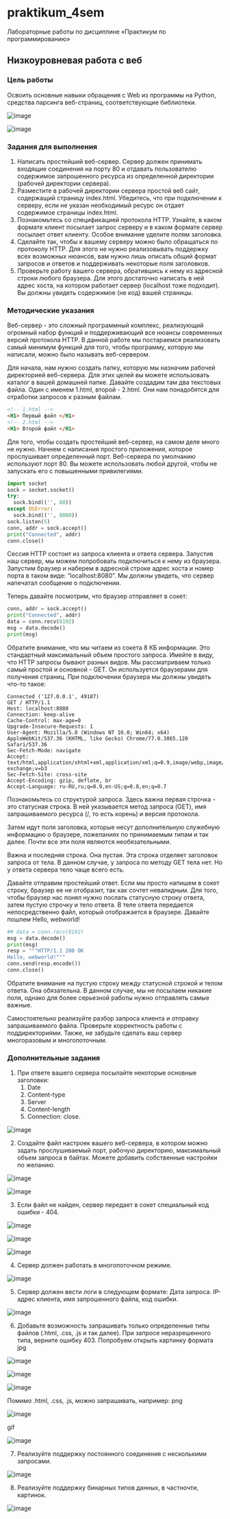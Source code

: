 # praktikum_4sem
Лабораторные работы по дисциплине «Практикум по программированию»


## Низкоуровневая работа с веб


### Цель работы
Освоить основные навыки обращения c Web из программы на Python, средства парсинга веб-страниц, соответствующие библиотеки.

![image](https://user-images.githubusercontent.com/70855182/141493373-6170d138-6548-4593-a780-c50d839e1f7a.png)

![image](https://user-images.githubusercontent.com/70855182/141493445-9c043f68-3dcd-4893-bb0e-0ffb0c8a8b39.png)

### Задания для выполнения


1. Написать простейший веб-сервер. Сервер должен принимать входящие соединения на порту 80 и отдавать пользователю содержимое запрошенного ресурса из определенной директории (рабочей директории сервера).
2. Разместите в рабочей директории сервера простой веб сайт, содержащий страницу index.html. Убедитесь, что при подключении к серверу, если не указан необходимый ресурс он отдает содержимое страницы index.html.
3. Познакомьтесь со спецификацией протокола HTTP. Узнайте, в каком формате клиент посылает запрос серверу и в каком формате сервер посылает ответ клиенту. Особое внимание уделите полям заголовка.
4. Сделайте так, чтобы к вашему серверу можно было обращаться по протоколу HTTP. Для этого не нужно реализовывать поддержку всех возможных нюансов, вам нужно лишь описать общий формат запросов и ответов и поддерживать некоторые поля заголовков.
5. Проверьте работу вашего сервера, обратившись к нему из адресной строки любого браузера. Для этого достаточно написать в ней адрес хоста, на котором работает сервер (localhost тоже подходит). Вы должны увидеть содержимое (не код) вашей страницы. 

### Методические указания

Веб-сервер - это сложный программный комплекс, реализующий огромный набор функций и поддерживающий все нюансы современных версий протокола HTTP. В данной работе мы постараемся реализовать самый минимум функций для того, чтобы программу, которую мы написали, можно было называть веб-сервером.

Для начала, нам нужно создать папку, которую мы назначим рабочей директорией веб-сервера. Для этих целей вы можете использовать каталог в вашей домашней папке. Давайте создадим там два текстовых файла. Один с именем 1.html, второй - 2.html. Они нам понадобятся для отработки запросов к разным файлам.

```html
<!-- 1.html --> 
<H1> Первый файл </H1>
<!-- 2.html --> 
<H1> Второй файл </H1>
```

Для того, чтобы создать простейший веб-сервер, на самом деле много не нужно. Начнем с написания простого приложения, которое прослушивает определенный порт. Веб-сервера по умолчанию используют порт 80. Вы можете использовать любой другой, чтобы не запускать его с повышенными привилегиями.

```python
import socket
sock = socket.socket()
try:
  sock.bind(('', 80))
except OSError:
  sock.bind(('', 8080))
sock.listen(5)
conn, addr = sock.accept()
print("Connected", addr)
conn.close()
```

Сессия HTTP состоит из запроса клиента и ответа сервера. Запустив наш сервер, мы можем попробовать подключиться к нему из браузера. Запустим браузер и наберем в адресной строке адрес хоста и номер порта в таком виде: “localhost:8080”. Мы должны увидеть, что сервер напечатал сообщение о подключении.

Теперь давайте посмотрим, что браузер отправляет в сокет:

```python
conn, addr = sock.accept()
print("Connected", addr)
data = conn.recv(8192)
msg = data.decode()
print(msg)
```

Обратите внимание, что мы читаем из сокета 8 КБ информации. Это стандартный максимальный объем простого запроса. Имейте в виду, что HTTP запросы бывают разных видов. Мы рассматриваем только самый простой и основной - GET. Он используется браузерами для получения страниц. При подключении браузера мы должны увидеть что-то такое:

```
Connected ('127.0.0.1', 49187)
GET / HTTP/1.1
Host: localhost:8080
Connection: keep-alive
Cache-Control: max-age=0
Upgrade-Insecure-Requests: 1
User-Agent: Mozilla/5.0 (Windows NT 10.0; Win64; x64) AppleWebKit/537.36 (KHTML, like Gecko) Chrome/77.0.3865.120 Safari/537.36
Sec-Fetch-Mode: navigate
Accept: text/html,application/xhtml+xml,application/xml;q=0.9,image/webp,image/apng,*/*;q=0.8,application/signed-exchange;v=b3
Sec-Fetch-Site: cross-site
Accept-Encoding: gzip, deflate, br
Accept-Language: ru-RU,ru;q=0.9,en-US;q=0.8,en;q=0.7
```

Познакомьтесь со структурой запроса. Здесь важна первая строчка - это статусная строка. В ней указывается метод запроса (GET), имя запрашиваемого ресурса (/, то есть корень) и версия протокола. 

Затем идут поля заголовка, которые несут дополнительную служебную информацию о браузере, пожеланиях по принимаемым типам и так далее. Почти все эти поля являются необязательными.

Важна и последняя строка. Она пустая. Эта строка отделяет заголовок запроса от тела. В данном случае, у запроса по методу GET тела нет. Но у ответа сервера тело чаще всего есть.

Давайте отправим простейший ответ. Если мы просто напишем в сокет строку, браузер ее не отобразит, так как сочтет невалидным. Для того, чтобы браузер нас понял нужно послать статусную строку ответа, затем пустую строчку и тело ответа. В теле ответа передается непосредственно файл, который отображается в браузере. Давайте пошлем Hello, webworld!

```python
## data = conn.recv(8192)
msg = data.decode()
print(msg)
resp = """HTTP/1.1 200 OK
Hello, webworld!"""
conn.send(resp.encode())
conn.close()
```

Обратите внимание на пустую строку между статусной строкой и телом ответа. Она обязательна. В данном случае, мы не посылаем никакие поля, однако для более серьезной работы нужно отправлять самые важные.

Самостоятельно реализуйте разбор запроса клиента и отправку запрашиваемого файла. Проверьте корректность работы с поддиректориями. Также, не забудьте сделать ваш сервер многоразовым и многопоточным.


### Дополнительные задания
1. При ответе вашего сервера посылайте некоторые основные заголовки:
    1. Date
    2. Content-type
    3. Server
    4. Content-length
    5. Connection: close.

![image](https://user-images.githubusercontent.com/70855182/141493911-9d4d7ee2-6777-4ae2-8adc-400fcbc923a7.png)

2. Создайте файл настроек вашего веб-сервера, в котором можно задать прослушиваемый порт, рабочую директорию, максимальный объем запроса в байтах. Можете добавить собственные настройки по желанию.

![image](https://user-images.githubusercontent.com/70855182/141493983-4cec0991-0c6e-4fee-a755-bfad4a4c7616.png)

![image](https://user-images.githubusercontent.com/70855182/141496584-1a9dfeb8-2745-41f5-83c9-d09bedc764ec.png)

3. Если файл не найден, сервер передает в сокет специальный код ошибки - 404.

![image](https://user-images.githubusercontent.com/70855182/141496899-381690c1-8700-48de-b895-4c79b6057a36.png)

![image](https://user-images.githubusercontent.com/70855182/141497109-4fcbfdcc-04c3-4214-87c9-9e3e0fddf034.png)

![image](https://user-images.githubusercontent.com/70855182/141497131-e5df4934-1ab8-4b6e-ac3c-264563913d14.png)

4. Сервер должен работать в многопоточном режиме.

![image](https://user-images.githubusercontent.com/70855182/141496227-13f09709-fe01-4d8b-a9a2-6da828b8914e.png)

5. Сервер должен вести логи в следующем формате: Дата запроса. IP-адрес клиента, имя запрошенного файла, код ошибки.

![image](https://user-images.githubusercontent.com/70855182/141497253-34d542c8-9c5e-4656-a7b4-e55a47471dbf.png)

6. Добавьте возможность запрашивать только определенные типы файлов (.html, .css, .js и так далее). При запросе неразрешенного типа, верните ошибку 403.
Попробуем открыть картинку формата jpg

![image](https://user-images.githubusercontent.com/70855182/141497443-31addaa2-845d-445c-a207-e8239199df9b.png)

![image](https://user-images.githubusercontent.com/70855182/141497471-b8dbe9f4-2b18-467f-92bb-376850396139.png)

![image](https://user-images.githubusercontent.com/70855182/141497496-c123da65-f18e-48e0-b660-cabd215e27c3.png)

Помимо .html, .css, .js, можно запрашивать, например: 
png 

![image](https://user-images.githubusercontent.com/70855182/141498917-b3c96cfb-1b61-48ea-bf9e-806a0d432dcf.png)

gif

![image](https://user-images.githubusercontent.com/70855182/141498972-7046a607-a633-4061-a76c-28b9f7d24b7a.png)

7. Реализуйте поддержку постоянного соединения с несколькими запросами.

![image](https://user-images.githubusercontent.com/70855182/141492895-aebe18b2-04af-48a1-b8f9-5a02a33c01bd.png)

8. Реализуйте поддержку бинарных типов данных, в частночти, картинок.

![image](https://user-images.githubusercontent.com/70855182/141497904-79600d1b-b828-4ca9-8e8a-5a07d74f1f00.png)
